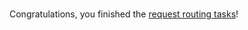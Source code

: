 <br>

Congratulations, you finished the [request routing tasks](https://istio.io/latest/docs/tasks/traffic-management/request-routing/)!
